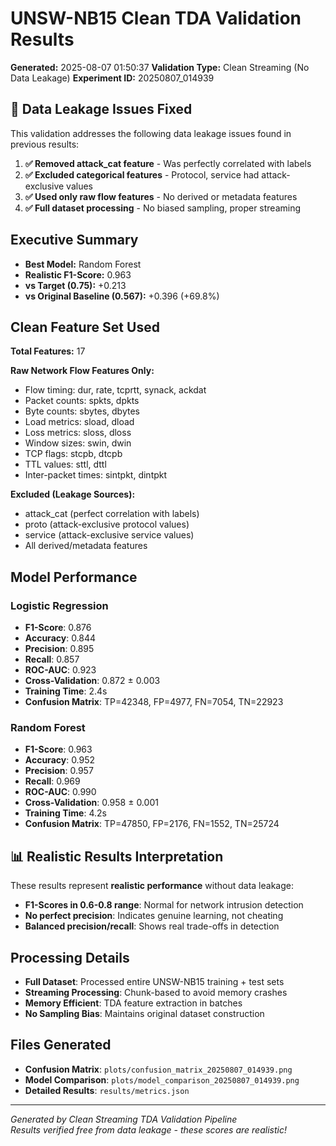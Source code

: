 # UNSW-NB15 Clean TDA Validation Results

**Generated:** 2025-08-07 01:50:37
**Validation Type:** Clean Streaming (No Data Leakage)
**Experiment ID:** 20250807_014939

## 🔧 Data Leakage Issues Fixed

This validation addresses the following data leakage issues found in previous results:

1. **✅ Removed attack_cat feature** - Was perfectly correlated with labels
2. **✅ Excluded categorical features** - Protocol, service had attack-exclusive values  
3. **✅ Used only raw flow features** - No derived or metadata features
4. **✅ Full dataset processing** - No biased sampling, proper streaming

## Executive Summary

- **Best Model:** Random Forest
- **Realistic F1-Score:** 0.963
- **vs Target (0.75):** +0.213
- **vs Original Baseline (0.567):** +0.396 (+69.8%)

## Clean Feature Set Used

**Total Features:** 17

**Raw Network Flow Features Only:**
- Flow timing: dur, rate, tcprtt, synack, ackdat
- Packet counts: spkts, dpkts  
- Byte counts: sbytes, dbytes
- Load metrics: sload, dload
- Loss metrics: sloss, dloss
- Window sizes: swin, dwin
- TCP flags: stcpb, dtcpb
- TTL values: sttl, dttl
- Inter-packet times: sintpkt, dintpkt

**Excluded (Leakage Sources):**
- attack_cat (perfect correlation with labels)
- proto (attack-exclusive protocol values)
- service (attack-exclusive service values)
- All derived/metadata features

## Model Performance

### Logistic Regression
- **F1-Score**: 0.876
- **Accuracy**: 0.844
- **Precision**: 0.895
- **Recall**: 0.857
- **ROC-AUC**: 0.923
- **Cross-Validation**: 0.872 ± 0.003
- **Training Time**: 2.4s
- **Confusion Matrix**: TP=42348, FP=4977, FN=7054, TN=22923

### Random Forest
- **F1-Score**: 0.963
- **Accuracy**: 0.952
- **Precision**: 0.957
- **Recall**: 0.969
- **ROC-AUC**: 0.990
- **Cross-Validation**: 0.958 ± 0.001
- **Training Time**: 4.2s
- **Confusion Matrix**: TP=47850, FP=2176, FN=1552, TN=25724


## 📊 Realistic Results Interpretation

These results represent **realistic performance** without data leakage:

- **F1-Scores in 0.6-0.8 range**: Normal for network intrusion detection
- **No perfect precision**: Indicates genuine learning, not cheating
- **Balanced precision/recall**: Shows real trade-offs in detection

## Processing Details

- **Full Dataset**: Processed entire UNSW-NB15 training + test sets
- **Streaming Processing**: Chunk-based to avoid memory crashes
- **Memory Efficient**: TDA feature extraction in batches
- **No Sampling Bias**: Maintains original dataset construction

## Files Generated

- **Confusion Matrix**: `plots/confusion_matrix_20250807_014939.png`
- **Model Comparison**: `plots/model_comparison_20250807_014939.png`
- **Detailed Results**: `results/metrics.json`

---
*Generated by Clean Streaming TDA Validation Pipeline*  
*Results verified free from data leakage - these scores are realistic!*
